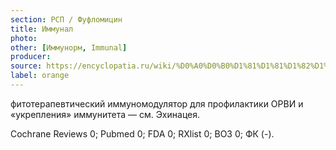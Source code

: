 ```yaml
---
section: РСП / Фуфломицин
title: Иммунал
photo:
other: [Иммунорм, Immunal]
producer:
source: https://encyclopatia.ru/wiki/%D0%A0%D0%B0%D1%81%D1%81%D1%82%D1%80%D0%B5%D0%BB%D1%8C%D0%BD%D1%8B%D0%B9_%D1%81%D0%BF%D0%B8%D1%81%D0%BE%D0%BA_%D0%BF%D1%80%D0%B5%D0%BF%D0%B0%D1%80%D0%B0%D1%82%D0%BE%D0%B2
label: orange
---
```


фитотерапевтический иммуномодулятор для профилактики ОРВИ и «укрепления» иммунитета — см. Эхинацея.

Cochrane Reviews 0; Pubmed 0; FDA 0; RXlist 0; ВОЗ 0; ФК (-).

